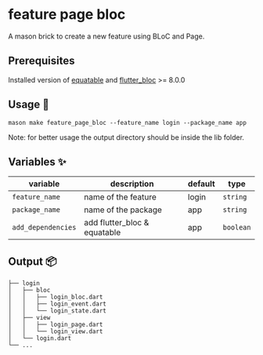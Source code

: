  # feature page bloc

A mason brick to create a new feature using BLoC and Page.

## Prerequisites

Installed version of [equatable] and [flutter_bloc] >= 8.0.0

## Usage 🚀

```
mason make feature_page_bloc --feature_name login --package_name app
```

Note: for better usage the output directory should be inside the lib folder.

## Variables ✨

| variable           | description                  | default | type      |
| ------------------ | ---------------------------- | ------- | --------- |
| `feature_name`     | name of the feature          | login   | `string`  |
| `package_name`     | name of the package          | app     | `string`  |
| `add_dependencies` | add flutter_bloc & equatable | app     | `boolean` |

## Output 📦

```
├── login
│   ├── bloc
│   │   ├── login_bloc.dart
│   │   ├── login_event.dart
│   │   └── login_state.dart
│   ├── view
│   │   ├── login_page.dart
│   │   └── login_view.dart
│   └── login.dart
└── ...
```

[flutter_bloc]: https://pub.dev/packages/flutter_bloc
[equatable]: https://pub.dev/packages/equatable
